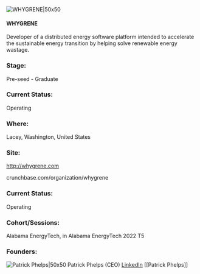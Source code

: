 

![WHYGRENE|50x50](https://res.cloudinary.com/crunchbase-production/image/upload/6c3b1008c9d7aa8baf70)

#### WHYGRENE
Developer of a distributed energy software platform intended to accelerate the sustainable energy transition by helping solve renewable energy wastage.

### Stage: 
Pre-seed - Graduate 

### Current Status: 
Operating

### Where:
Lacey, Washington, United States

### Site:
http://whygrene.com



crunchbase.com/organization/whygrene

### Current Status: 
Operating

### Cohort/Sessions: 
Alabama EnergyTech, in Alabama EnergyTech 2022 T5

### Founders: 

![Patrick Phelps|50x50](https://www.f6s.com/content-resource/profiles/2518574_th2.jpg) Patrick Phelps (CEO) [LinkedIn](https://linkedin.com/in/patrick-stevan-phelps) [[Patrick Phelps]]


